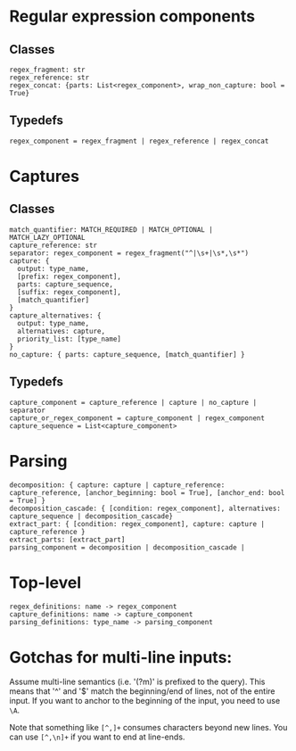 # Regular expression components
## Classes
```
regex_fragment: str
regex_reference: str
regex_concat: {parts: List<regex_component>, wrap_non_capture: bool = True}
```
## Typedefs
```
regex_component = regex_fragment | regex_reference | regex_concat
```

# Captures
## Classes
```
match_quantifier: MATCH_REQUIRED | MATCH_OPTIONAL | MATCH_LAZY_OPTIONAL
capture_reference: str
separator: regex_component = regex_fragment("^|\s+|\s*,\s*")
capture: {
  output: type_name,
  [prefix: regex_component],
  parts: capture_sequence,
  [suffix: regex_component],
  [match_quantifier]
}
capture_alternatives: {
  output: type_name,
  alternatives: capture,
  priority_list: [type_name]
}
no_capture: { parts: capture_sequence, [match_quantifier] }
```
## Typedefs
```
capture_component = capture_reference | capture | no_capture | separator
capture_or_regex_component = capture_component | regex_component
capture_sequence = List<capture_component>
```

# Parsing
```
decomposition: { capture: capture | capture_reference: capture_reference, [anchor_beginning: bool = True], [anchor_end: bool = True] }
decomposition_cascade: { [condition: regex_component], alternatives: capture_sequence | decomposition_cascade}
extract_part: { [condition: regex_component], capture: capture | capture_reference }
extract_parts: [extract_part]
parsing_component = decomposition | decomposition_cascade |
```

# Top-level
```
regex_definitions: name -> regex_component
capture_definitions: name -> capture_component
parsing_definitions: type_name -> parsing_component
```

# Gotchas for multi-line inputs:

Assume multi-line semantics (i.e. '(?m)' is prefixed to the query). This means
that '^' and '$' match the beginning/end of lines, not of the entire input. If
you want to anchor to the beginning of the input, you need to use `\A`.

Note that something like `[^,]+` consumes characters beyond new lines. You can
use `[^,\n]+` if you want to end at line-ends.